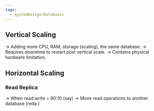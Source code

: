 ```yaml
---
tags:
  - SystemDesign/Databases
---
```

## Vertical Scaling

-> Adding more CPU, RAM, storage (scaling), the same database.
-> Requires downtime to restart post vertical scale.
-> Contains physical hardware limitation.

## Horizontal Scaling

### Read Replica

-> When read:write = 90:10 (say)
-> Move read operations to another database (reda )